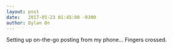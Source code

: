 ```yaml
---
layout: post
date:   2017-05-23 01:45:00 -0300
author: Dylan On
---
```


Setting up on-the-go posting from my phone... Fingers crossed.